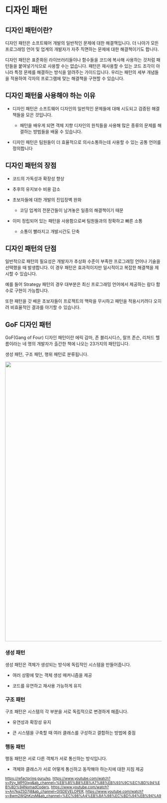 # 디자인 패턴

## 디자인 패턴이란?

디자인 패턴은 소프트웨어 개발의 일반적인 문제에 대한 해결책입니다. 더 나아가 모든 프로그래밍 언어 및 업계의 개발자가 자주 직면하는 문제에 대한 해결책이기도 합니다.

디자인 패턴은 표준화된 라이브러리들이나 함수들을 코드에 복사해 사용하는 것처럼 패턴들을 붙여넣기식으로 사용할 수는 없습니다. 패턴은 재사용할 수 있는 코드 조각이 아니라 특정 문제를 해결하는 방식을 알려주는 가이드입니다. 우리는 패턴의 세부 개념들을 적용하여 각자의 프로그램에 맞는 해결책을 구현할 수 있습니다.

## 디자인 패턴을 사용해야 하는 이유

- 디자인 패턴은 소프트웨어 디자인의 일반적인 문제들에 대해 시도되고 검증된 해결책들을 모은 것입니다.

    - 패턴을 배우게 되면 객체 지향 디자인의 원칙들을 사용해 많은 종류의 문제를 해결하는 방법들을 배울 수 있습니다.

- 디자인 패턴은 팀원들이 더 효율적으로 의사소통하는데 사용할 수 있는 공통 언어를 정의합니다

## 디자인 패턴의 장점

- 코드의 가독성과 확장성 향상

- 추후의 유지보수 비용 감소

- 초보자들에 대한 개발의 진입장벽 완화
    - 코딩 업계의 전문간들이 남겨놓은 일종의 해결책이기 때문

- 이미 정립되어 있는 패턴을 사용함으로써 팀원들과의 정확하고 빠른 소통
    - 소통이 빨라지고 개발시간도 단축

## 디자인 패턴의 단점
일반적으로 패턴의 필요성은 개발자가 추상화 수준이 부족한 프로그래밍 언어나 기술을 선택했을 때 발생합니다. 이 경우 패턴은 효과적이지만 일시적이고 복잡한 해결책을 제시할 수 있습니다.

예를 들어 Strategy 패턴의 경우 대부분은 최신 프로그래밍 언어에서 제공하는 람다 함수로 구현이 가능합니다.

또한 패턴을 갓 배운 초보자들이 프로젝트의 맥락을 무시하고 패턴을 적용시키려다 오히려 비효율적인 결과를 야기할 수 있습니다.

## GoF 디자인 패턴

GoF(Gang of Four) 디자인 패턴이란 에릭 감마, 존 블리시디스, 랄프 존슨, 리처드 헬름이라는 네 명의 개발자가 출간한 책에 나오는 23가지의 패턴입니다.

생성 패턴, 구조 패턴, 행위 패턴로 분류됩니다.

<img src="https://i.imgur.com/rV1kNYK.png" width="900">

### 생성 패턴

생성 패턴은 객체가 생성되는 방식에 독립적인 시스템을 만들어줍니다.

- 여러 상황에 맞는 객체 생성 매커니즘을 제공

- 코드를 유연하고 재사용 가능하게 유지

### 구조 패턴

구조 패턴은 시스템의 각 부분을 서로 독립적으로 변경하게 해줍니다.

- 유연성과 확장성 유지

- 큰 시스템을 구축할 때 여러 클래스를 구성하고 결합하는 방법에 중점

### 행동 패턴

행동 패턴은 서로 다른 객체가 서로 통신하는 방식입니다.

- 객체와 클래스가 서로 어떻게 통신하고 동작해야 하는지에 대한 지침 제공

<sub>https://refactoring.guru/ko, https://www.youtube.com/watch?v=Pzy_MPfGixg&ab_channel=%EB%85%B8%EB%A7%88%EB%93%9C%EC%BD%94%EB%8D%94NomadCoders, https://www.youtube.com/watch?v=An7kqZ5D7j8&ab_channel=GISDEVELOPER, https://www.youtube.com/watch?v=8wm2WQhKzsM&ab_channel=%EC%98%A4%EB%8A%98%EC%BD%94%EB%94%A9</sub>
